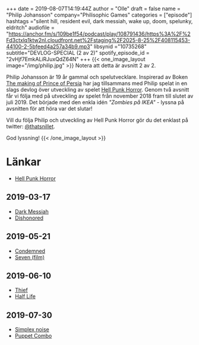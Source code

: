 +++
date = 2019-08-07T14:19:44Z
author = "Olle"
draft = false
name = "Philip Johansson"
company="Philisophic Games"
categories = ["episode"]
hashtags ="silent hill, resident evil, dark messiah, wake up, doom, spelunky, eldritch"
audiofile = "https://anchor.fm/s/109be1f54/podcast/play/108791436/https%3A%2F%2Fd3ctxlq1ktw2nl.cloudfront.net%2Fstaging%2F2025-8-25%2F408115453-44100-2-5bfeed4a257a34b9.mp3"
libsynid ="10735268"
subtitle="DEVLOG-SPECIAL (2 av 2)"
spotify_episode_id = "2vHjf7EmkALiRJuxQdZ64N"
+++ 
{{< one_image_layout image="/img/philip.jpg" >}}
Notera att detta är avsnitt 2 av 2.

Philip Johansson är 19 år gammal och spelutvecklare. Inspirerad av Boken [The making of Prince of Persia](https://www.jordanmechner.com/backstage/journals/) har jag tillsammans med Philip spelat in en slags devlog över utveckling av spelet [Hell Punk Horror](https://philisophic.com/hellpunkhorror/). Genom två avsnitt får vi följa med på utveckling av spelet från november 2018 fram till slutet av juli 2019. Det började med den enkla idén _"Zombies på IKEA"_ - lyssna på avsnitten för att höra var det slutar!

Vill du följa Philip och utveckling av Hell Punk Horror gör du det enklast på twitter: [@thatsnillet](https://twitter.com/thatsnillet).

God lyssning!
{{< /one_image_layout >}}

# Länkar
* [Hell Punk Horror](https://philisophic.com/hellpunkhorror/)

## 2019-03-17
* [Dark Messiah](https://www.youtube.com/watch?v=CXzBwMW5pzw)
* [Dishonored](https://www.youtube.com/watch?v=-XbQgdSlsd0)

## 2019-05-21
* [Condemned](https://www.youtube.com/watch?v=0GEKywQIm9g&t=57s)
* [Seven (film)](https://www.youtube.com/watch?v=znmZoVkCjpI)

## 2019-06-10
* [Thief](https://www.youtube.com/watch?v=HJk-d8YBck0)
* [Half Life](https://www.youtube.com/watch?v=5Wavn29LMrs)

## 2019-07-30
* [Simplex noise](https://en.wikipedia.org/wiki/Simplex_noise)
* [Puppet Combo](https://puppetcombo.com/)

